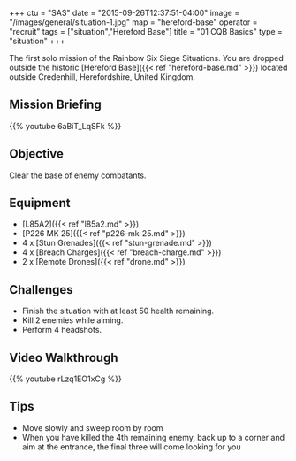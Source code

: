 +++
ctu = "SAS"
date = "2015-09-26T12:37:51-04:00"
image = "/images/general/situation-1.jpg"
map = "hereford-base"
operator = "recruit"
tags = ["situation","Hereford Base"]
title = "01 CQB Basics"
type = "situation"
+++

The first solo mission of the Rainbow Six Siege Situations. You are dropped outside the historic [Hereford Base]({{< ref "hereford-base.md" >}}) located outside Credenhill, Herefordshire, United Kingdom.

## Mission Briefing

{{% youtube 6aBiT_LqSFk %}}

## Objective

Clear the base of enemy combatants.

## Equipment

- [L85A2]({{< ref "l85a2.md" >}})
- [P226 MK 25]({{< ref "p226-mk-25.md" >}})
- 4 x [Stun Grenades]({{< ref "stun-grenade.md" >}})
- 4 x [Breach Charges]({{< ref "breach-charge.md" >}})
- 2 x [Remote Drones]({{< ref "drone.md" >}})

## Challenges

* Finish the situation with at least 50 health remaining.
* Kill 2 enemies while aiming.
* Perform 4 headshots.

## Video Walkthrough

{{% youtube rLzq1EO1xCg %}}

## Tips

- Move slowly and sweep room by room
- When you have killed the 4th remaining enemy, back up to a corner and aim at the entrance, the final three will come looking for you
